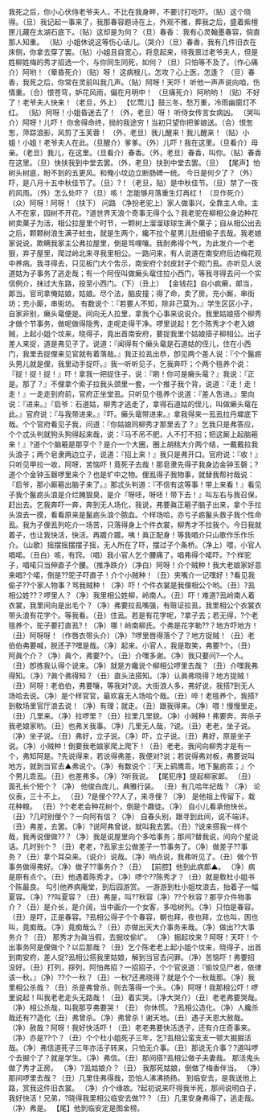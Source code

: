 <!-- { "loadSidebar": true } -->
我死之后，你小心伏侍老爷夫人，不比在我身畔，不要讨打吃吓。（贴）这个晓得。（旦）我记起一事来了，我那春容题诗在上，外观不雅，葬我之后，盛着紫檀匣儿藏在太湖石底下。（贴）这却是为何？（旦）春香：
我有心灵翰墨春容，倘直那人知重。
（贴）小姐休说这等伤心话儿。（哭介）（旦）春香，我有几件旧衣在床侧，你拿去穿了罢。（贴）小姐且自宽心，将息起来，待我禀过老爷夫人，但是姓柳姓梅的秀才招选一个，与你同生同死，如何？（旦）只怕等不及了。（作心痛介）阿哟！（晕昏死介）（贴）呀！
这病根儿，怎攻？心上医，怎逢？
（旦）春香，我死之后，你常在灵前叫我几声。（贴）阿呀！天吓！
听他一声声说向咱，伤情重。（合）恨苍穹，妒花风雨，偏在月明中！
（旦痛死介）阿哟哟！（贴）不好了！老爷夫人快来！（老旦，外上）
【忆莺儿】鼓三冬，愁万重，冷雨幽窗灯不红。
（贴）阿呀！小姐昏迷去了！（外，老旦）呀！
听侍女传言女病凶。
（哭叫介）阿呀！儿吓！
你舍得命终，抛的我途穷！当初只望你把爹娘送。（合）恨怱怱，萍踪浪影，风剪了玉芙蓉！
（外，老旦）我儿醒来！我儿醒来！（贴）小姐！小姐！老爷夫人在此。（旦醒介）爹爹。（外）儿吓！我在这里。（旦看介）母亲。（老旦）我儿，在这里。（旦看介）春香。（外，老旦）春香，叫你。（贴）春香在这里。（旦）快扶我到中堂去罢。（外，老旦）扶到中堂去罢。（旦）
【尾声】怕树头树底，盼不到的五更风。和俺小坟边立断肠碑一统。
今日是何夕了？（外）吓，是八月十五中秋佳节了。（旦）?！（老旦，贴）是中秋佳节。（旦）禁了一夜的风雨。（外）怎么处吓？（旦）咳！
怎能够月落重生灯再红！
（旦作死介）（众）阿呀！阿呀！（扶下）
问路
（净扮老驼上）家人做事兴，全靠主人命。主人不在家，园树不开花。?道世界天浪个奇事无得个么？我老驼在柳相公身边种花树卖菓子为活，相公拉屋里个时节，一颗树上溜溜球球生满个菓子；自从相公出去之后，颗颗树浪生满子蛀虫，就是生两个，纔不拉个星男儿肚细偷子去哉。我老娘家说说，欺瞒我家主公弗拉屋里，倒是骂哩嚷。我耐弗得个气，为此发介一个老狠，弃子屋里，爬过岭北来寻我里相公。一路问来，有人说道在南安府后边梅花观中养病。我寻得去，只见板门大个吿示，南安府个封皮封子个观门厾。亦听见人说道姑为子事务了逃走哉；有一个阿侄叫做癞头鼋住拉小西门，等我寻得去问一个实信例介，抹过大东路，投至小西门。（下）（丑上）
【金钱花】自小疯癞，郞当，郞当。官司拿俺姑娘，姑娘。尽个法，脑皮撞；得了命，卖了房。充小厮，串街坊；充小厮，串街坊。
有数说个：『若要人不知，除非己莫为。』学生区区小子，自家非别，癞头鼋便是。间向无人拉里，拿我个心事来说说介。我里姑娘搭个柳秀才做个节事务，做呢做得隐秀，走呢走得干净。啰里说起！乞个陈秀才个老入娘贼，上起小姐个坟来，晓得子，竟出首南安府，要捉我里个姑娘搭子柳相公。出子差人来捉，道是弗见子了。说道：『闻得有个癞头鼋是石道姑的侄儿，住在小西门，我里去捉俚来见官就有着落哉。』我正拉厾出恭，卽见两个差人说：『个个鬣疬头男儿就是俚，我里动手捉吓。』我一听听见子，乞我奔吓；个两个毴养个说：『捉！捉！捉！』吓！拿我一把捉住子，说：『啲！你可是癞头鼋？』我说：『正是。那了？』不俚拿个索子拉我头颈里一套，一个推子我个背，说道：『走！走！走！』一走走到府前，官府正坐堂厾。只听见个毴养个说道：『差人吿进。』里向说：『进来。』『启爷：石道姑，柳秀才逃走了，拿得石道姑的侄儿，叫做癞头鼋在此。』官府说：『与我带进来。』『吓。癞头鼋带进来。』拿我得来一厾厾拉丹墀底下哉。个个官府看见子我，问道：『你姑娘同柳秀才那里去了？』乞我只是弗答应，个个忒头判就狗头狗得起来哉，说：『马不吊不肥，人不打不招；把这厮上起脑篐来！』?道个个脑篐是那亨个？是介一个大圈，圈上胡桃大介两个结，一戴戴拉我头浪子；两个皂隶两边立子，说道：『招上来！』我只是弗开口。官府说：『收！』只听见甲拉一收，阿呀，苦恼吓！竟死子去哉！那皂隶先得子我身边金钟玉磬；?道个个金钟玉磬啰里来个？也是圹中之物。俚厾得子我物事，就替我帮衬哉说：『启爷，那小厮篐出脑子来了。』那忒头判道：『不信有这等事！带上来看！』看见子我个鬣疬头浪是介烂腌狠臭，是介『呀呸，呀呸！带下去！』叫左右与我召保，赶出去。乞我奔吓一奔，奔到无人场化，我说，弗要眞正篐子脑子出来，拿个手拉头浪去一摸，看看原来是鬣疬头浪个脓血。个样场哈，亦亏子疬鬣头救子我个性命厾。我为子俚厾列吃介一场苦，只落得身上个件衣裳，柳秀才不拉我个。今日我就着子，也让我快活，快活。再踱介踱。咦！眞正配身！等我唱介只山歌作乐作乐介。（山歌）摇摆摇摆摆子摇，无人所在了吓，摆过子个条桥。（净上）喂，小官人唱喏。（丑白）咳，有窍。（唱）我小官人乞个腰痛了，唱弗得个喏吓。?个样驼子，唱喏只当伸直子个腰。（推净跌介）（净白）阿呀！介个贼种！我大老娘家好意来唱?个喏，倒是??驼子吓直子！介个小贼种！（丑）夹嘴介一记嘿好！?看见我偷子??个家人物事？骂我贼种！（净）吓！个件衣裳是我俚相公个哟。（丑）?厾相公姓??？啰里人？（净）我里相公姓柳，岭南人。（丑）吓！难道?厾岭南人着衣裳，我里间向是出毛个？（净）弗要拉厾嘴强，有赃证拉厾，我里相公个衣裳衣带头浪有花字个。等我看。（丑）住厾。若是有花字呢，?拿子去；若无得，?个老毴养个，驼子要打直厾?！（净）哪！岭南柳氏。个弗是花字勒??？地方吓地方！（丑）阿呀呀！（作唇衣带头介）（净）?啰里唇得落个了？地方捉贼！（丑）老伯伯弗要喊，脱还子?嘿是哉。（净）起来。小官人，我是取笑，弗要?个。（丑）阿眞个介？（净）眞个，弗要?个。（丑）介嘿多谢。（净）我只要问?一个人。（丑）卽拣我认得个说来。（净）就是方纔说个柳相公啰里去哉？（丑）介嘿我弗得知。（净）?眞个弗得知？（丑）直头法搭知。（净）认眞弗晓得？地方捉贼！（丑）阿呀！老伯伯，弗要嚷，等我对?说。大街浪人多，弗好说，我搭?到无人场哈去说。（净）是个样官官，最欢喜无人场哈个哉。（丑）啐！老毴养个，我搭?到敎场里官厅浪去说！（净）有理；就走。（丑）跟我得来。（净）喂！慢慢里走。（丑）几里来。（净）拉啰里？（丑）拉里几里貌。（净）小贼种！弗要奔，奔杀子我老娘家哟。（丑）也弗关我事。（净）几里无人哉，?说。（丑）老老，坐子说。（净）坐子说。（丑）弗好，立子说。（净）吓，立子说。（丑）弗好，原是坐子说。（净）小贼种！倒要我老娘家爬上爬下！（丑）老老，我间向柳秀才是有一个，弗知阿是。?先说得来，若说得弗差，我便对?说；若说得弗对板，弗要说叫地方，就到当官去▲弗说个。（净）有数说个：『天上鹞鹰乖，地下鬣疬乖；』个个男儿乖厾。（丑）也差弗多。（净）?听我说。
【尾犯序】提起柳家郞。
（丑）面孔长个短个？（净）
他俊白庞儿，典雅行装。
（丑）有几哈年纪哉？（净）
论仪表，三十不上。
（丑）?是俚个??人了，来寻俚？（净）
是他祖上传留下，栽花种粮。
（丑）?个老老会种花树个，倒是个趣徒。（净）
自小儿看承他快长。
（丑）?几时别俚个？一向阿有信？（净）
自春头别，跟寻到此间，说不端详。
（丑）弗差，去罢。（净）?说阿弗曾说，就叫我去罢。（丑）?说来搭我一样个哉，我再说俚做??？（净）我是说屋里向个多哈事务；那间?替我说，间向个星说话。几时别个？（丑）老老，?厾家主公做差子一节事务了。（净）做差子??事务？（丑）拿个耳朶来。（说介）说哉。（净）响点说，我弗听见了。（丑）做个节事务做得弗好。（净）做子??事务介？（丑）
【前腔】他到此病郞▲。
（净）病是原有点个。（丑）他遇着陈秀才。（净）啰个??陈秀才？（丑）就是敎杜小姐书个陈最良。
勾引他养病庵堂，到后园游赏。
一游游到杜小姐坟浪去，抬着子一幅夏容。（净）??叫夏容？（丑）弗是，叫??秋容（净）??个秋容？那亨介件物事介？（丑）是介长，是介阔，当中画介一个女客，多哈树列。（净）只怕是春容。（丑）是吓，正是春容。?厾相公得子个个春容，朝也拜，夜也拜，立也叫，困也叫，竟痴哉。（净）竟痴哉么？（丑）亦做出天大介事务来哉。（净）做出??大事务介？（丑）
那秀才为眞当假，去掘坟偷圹。
（净）掘起坟来？阿呀！天吓！个出事务阿是俚做个？以后那哉？（丑）乞个陈老老上起小姐个坟来，晓得子，出首到南安府，差人捉?厾相公搭我里姑娘，解到当官去问罪。（净）苦恼吓！弗要招没好。（丑）打列，拶列，阿怕弗招？一招招子，个个官说道：『偷坟见尸者，依律该一秋。』（净）??个一秋？（丑）一秋?还弗晓得？就是个个一秋哉那。（净）我里相公杀哉？（丑）杀是弗曾杀，则去落得一个头。（净）阿呀！我那相公吓！啰里说起！叫我老老走头无路哉！（丑）着实哭。（净大哭介）（丑）老老弗要哭哉。（净）相公杀哉，叫我那亨弗要哭！（丑）
你休慌。
?厾相公造化。（净）人纔杀哉还有??造化（丑）弗曾杀。（净）弗曾杀！谢天地。（丑）遇子天恩大赦哉。（净）赦哉？阿呀！我好快活吓！（丑）老老弗要快活透子，还有介庄奇事来。（净）亦是??个？（丑）个个杜小姐死子三年，乞?厾相公蛮支支一顿大掘掘活哉。（净）弗信道死子三年亦活子转来，只怕无介事。（丑）那说无介事？?道叫啰个去掘个了？就是学生。（净）弗信。（丑）那间搭?厾相公做子夫妻哉。
那活鬼头做了秀才正房。
（净）?厾姑娘介？（丑）
我那死姑娘，倒做了梅香伴当。
（净）那间啰里去哉？（丑）几里住弗得哉，恐怕人沸沸扬扬。
到临安去，是我送他上路，赏我这件旧衣裳。
（净）介个缘故。?起初说来吓得我半死，那间说明白子，我好快活！兄弟，?晓得我里相公临安去做??？（丑）几里安身弗得了，逃走哉。（净）弗是。
【尾】他到临安定是图金榜。
